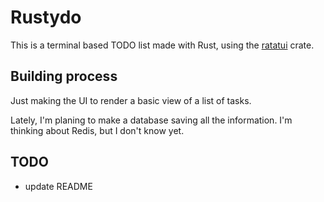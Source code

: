 # Rustydo

This is a terminal based TODO list made with Rust, using the [ratatui](https://ratatui.rs/) crate.

## Building process

Just making the UI to render a basic view of a list of tasks.

Lately, I'm planing to make a database saving all the information. I'm thinking about Redis, but I don't know yet.

## TODO

- update README
